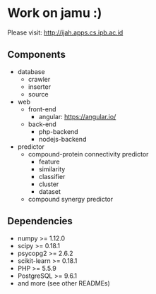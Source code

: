 # Work on jamu :)
Please visit: http://ijah.apps.cs.ipb.ac.id

## Components
* database
  * crawler
  * inserter
  * source
* web 
  * front-end
    * angular: https://angular.io/
  * back-end
    * php-backend
    * nodejs-backend
* predictor
  * compound-protein connectivity predictor
    * feature
    * similarity
    * classifier
    * cluster
    * dataset
  * compound synergy predictor 

## Dependencies
* numpy >= 1.12.0
* scipy >= 0.18.1
* psycopg2 >= 2.6.2
* scikit-learn >= 0.18.1
* PHP >= 5.5.9
* PostgreSQL >= 9.6.1
* and more (see other READMEs)
